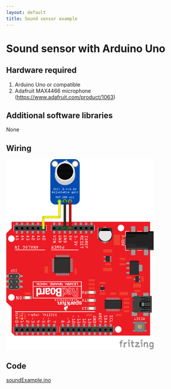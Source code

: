 ```yaml
---
layout: default
title: Sound sensor example
---
```


#  Sound sensor with Arduino Uno

## Hardware required
1. Arduino Uno or compatible
2. Adafruit MAX4466 microphone (https://www.adafruit.com/product/1063)

## Additional software libraries
None

## Wiring

<img src="soundExample_bb.png" width="400">

## Code

<a href ="soundExample.ino">soundExample.ino</a>
